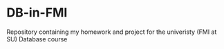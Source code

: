 # DB-in-FMI
Repository containing my homework and project for the univeristy (FMI at SU) Database course
